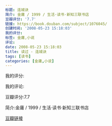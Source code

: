 ```yaml
---
标题: 连城诀
简介: 金庸 / 1999 / 生活·读书·新知三联书店
豆瓣评分: '7.7'
链接: https://book.douban.com/subject/1076045/
创建时间: '2008-05-23 15:18:03'
我的评分:
标签: 金庸,小说
评论:
date: 2008-05-23 15:18:03
title: 读过 - 连城诀
tags: [读书]
categories: [金庸,小说]
---
```


我的评分:

我的评论:

豆瓣评分:7.7

简介:金庸 / 1999 / 生活·读书·新知三联书店

[豆瓣链接](https://book.douban.com/subject/1076045/)

